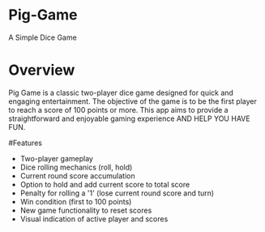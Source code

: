 # Pig-Game

A Simple Dice Game

# Overview

Pig Game is a classic two-player dice game designed for quick and engaging entertainment. The objective of the game is to be the first player to reach a score of 100 points or more. This app aims to provide a straightforward and enjoyable gaming experience AND HELP YOU HAVE FUN.

#Features

* Two-player gameplay
* Dice rolling mechanics (roll, hold)
* Current round score accumulation
* Option to hold and add current score to total score
* Penalty for rolling a '1' (lose current round score and turn)
* Win condition (first to 100 points)
* New game functionality to reset scores
* Visual indication of active player and scores
